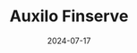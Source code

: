 ---  
layout: startup_page  
title: "Auxilo Finserve"  
id: "auxilo.com"  
permalink: "/auxilofinserveauxilo.com07172024/"  
website: "https://www.auxilo.com/"  
funding_round: ""  
funding_amount: "$30M"  
investors: "LeapFrog Investments, Trifecta Leaders Fund-I, Xponentia Opportunities Fund-II"  
about: "Auxilo Finserve is an education-focused NBFC providing loans and advances to students. The company focuses on expanding access to education financing and utilizes technology to improve its processes. Its loans and advances have shown significant growth."  
markets: "Fintech, Banking, Education, Finance, Financial Services"  
hq: "Mumbai, Maharashtra, India"  
founded_year: "2017"  
linkedin: "https://www.linkedin.com/company/auxilo"  
twitter: "https://twitter.com/AuxiloFinserve"  
instagram: ""  
facebook: "https://www.facebook.com/AuxiloFinserve/"  
crunchbase: "https://www.crunchbase.com/organization/auxilo"  
pitchbook: "https://pitchbook.com/profiles/company/227056-15"  

date_display: "17-Jul-2024"  
date: "2024-07-17"

# SEO Optimization  
meta_title: "Auxilo Finserve -  Funding ($30M)"  
meta_description: "Auxilo Finserve, Auxilo Finserve is an education-focused NBFC providing loans and advances to students. The company focuses on expanding access to education financing ..."  
meta_keywords: "Auxilo Finserve, Fintech, Banking, Education, Finance, Financial Services,  funding"  
canonical_url: "https://startup.projectstartups.com/auxilofinserveauxilo.com07172024/"  
---